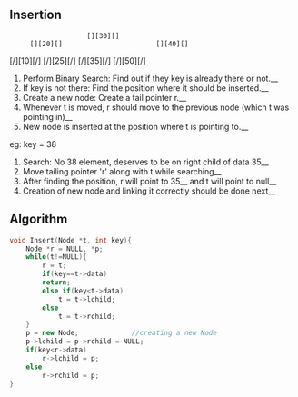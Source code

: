 ## Insertion
                       [][30][]
         [][20][]                       [][40][]
[/][10][/]      [/][25][/]     [/][35][/]      [/][50][/]

1) Perform Binary Search: Find out if they key is already there or not.__
2) If key is not there: Find the position where it should be inserted.__
3) Create a new node: Create a tail pointer r.__
4) Whenever t is moved, r should move to the previous node (which t was pointing in)__
5) New node is inserted at the position where t is pointing to.__



eg: key = 38
1) Search: No 38 element, deserves to be on right child of data 35__
2) Move tailing pointer 'r' along with t while searching__
3) After finding the position, r will point to 35__ and t will point to null__
4) Creation of new node and linking it correctly should be done next__


## Algorithm

```cpp
void Insert(Node *t, int key){
    Node *r = NULL, *p;
    while(t!=NULL){
        r = t;
        if(key==t->data)
        return;
        else if(key<t->data)
            t = t->lchild;
        else
            t = t->rchild;
    }
    p = new Node;             //creating a new Node
    p->lchild = p->rchild = NULL;
    if(key<r->data)
        r->lchild = p;
    else
        r->rchild = p;
}

```

